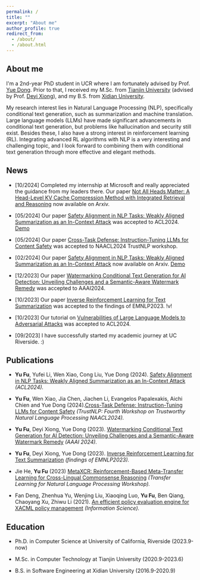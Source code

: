 ```yaml
---
permalink: /
title: ""
excerpt: "About me"
author_profile: true
redirect_from: 
  - /about/
  - /about.html
---
```


## About me

I'm a 2nd-year PhD student in UCR where I am fortunately advised by Prof. [Yue Dong](https://yuedong.netlify.app/). Prior to that, I received my M.Sc. from [Tianjin University](http://www.tju.edu.cn/) (advised by Prof. [Deyi Xiong](https://dyxiong.github.io/)), and my B.S. from [Xidian University](https://www.xidian.edu.cn/).

My research interest lies in Natural Language Processing (NLP), specifically conditional text generation, such as summarization and machine translation. Large language models (LLMs) have made significant advancements in conditional text generation, but problems like hallucination and security still exist. Besides these, I also have a strong interest in reinforcement learning (RL). Integrating advanced RL algorithms with NLP is a very interesting and challenging topic, and I look forward to combining them with conditional text generation through more effective and elegant methods.

## News
 
+ [10/2024] Completed my internship at Microsoft and really appreciated the guidance from my leaders there. Our paper [Not All Heads Matter: A Head-Level KV Cache Compression Method with Integrated Retrieval and Reasoning](https://arxiv.org/abs/2410.19258) now available on Arxiv.

+ [05/2024] Our paper [Safety Alignment in NLP Tasks: Weakly Aligned Summarization as an In-Context Attack](https://arxiv.org/abs/2312.06924) was accepted to ACL2024. [Demo](https://fyyfu.github.io/SafetyAlignNLP/)

+ [05/2024] Our paper [Cross-Task Defense: Instruction-Tuning LLMs for Content Safety](https://arxiv.org/abs/2405.15202) was accepted to NAACL2024 TrustNLP workshop.

+ [02/2024] Our paper [Safety Alignment in NLP Tasks: Weakly Aligned Summarization as an In-Context Attack](https://arxiv.org/abs/2312.06924) now available on Arxiv. [Demo](https://fyyfu.github.io/SafetyAlignNLP/)
+ [12/2023] Our paper [Watermarking Conditional Text Generation for AI Detection: Unveiling Challenges and a Semantic-Aware Watermark Remedy](https://arxiv.org/abs/2307.13808) was accepted to AAAI2024.

+ [10/2023] Our paper [Inverse Reinforcement Learning for Text Summarization](https://arxiv.org/abs/2212.09917) was accepted to the findings of EMNLP2023. !v!

+ [10/2023] Our tutorial on [Vulnerabilities of Large Language Models to Adversarial Attacks](https://llm-vulnerability.github.io/) was accepted to ACL2024.

+ [09/2023] I have successfully started my academic journey at UC Riverside. :)

## Publications

+ **Yu Fu**, Yufei Li, Wen Xiao, Cong Liu, Yue Dong (2024). [Safety Alignment in NLP Tasks: Weakly Aligned Summarization as an In-Context Attack](https://arxiv.org/abs/2312.06924) *(ACL2024).*

+ **Yu Fu**, Wen Xiao, Jia Chen, Jiachen Li, Evangelos Papalexakis, Aichi Chien and Yue Dong (2024).[Cross-Task Defense: Instruction-Tuning LLMs for Content Safety](https://arxiv.org/abs/2405.15202) *(TrustNLP: Fourth Workshop on Trustworthy Natural Language Processing NAACL2024).*

+ **Yu Fu**, Deyi Xiong, Yue Dong (2023). [Watermarking Conditional Text Generation for AI Detection: Unveiling Challenges and a Semantic-Aware Watermark Remedy](https://arxiv.org/abs/2307.13808) *(AAAI 2024).*
+ **Yu Fu**, Deyi Xiong, Yue Dong (2023). [Inverse Reinforcement Learning for Text Summarization](https://arxiv.org/abs/2212.09917) *(findings of EMNLP2023).*
+ Jie He, **Yu Fu** (2023) [MetaXCR: Reinforcement-Based Meta-Transfer Learning for Cross-Lingual Commonsense Reasoning](https://proceedings.mlr.press/v203/he23a/he23a.pdf) *(Transfer Learning for Natural Language Processing Workshop).*
+ Fan Deng, Zhenhua Yu, Wenjing Liu, Xiaoqing Luo, **Yu Fu**, Ben Qiang, Chaoyang Xu, Zhiwu Li (2021). [An efficient policy evaluation engine for XACML policy management](https://www.sciencedirect.com/science/article/pii/S0020025520308148) *(Information Science).*

## Education

+ Ph.D. in Computer Science at University of California, Riverside (2023.9-now)

+ M.Sc. in Computer Technology at Tianjin University (2020.9-2023.6)

+ B.S. in Software Engineering at Xidian University (2016.9-2020.9)